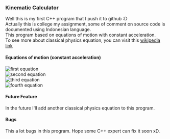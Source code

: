 ### Kinematic Calculator
Well this is my first C++ program that I push it to github :D </br>
Actually this is college my assignment, some of comment on source code is documented using Indonesian language. </br>
This program based on equations of motion with constant acceleration. </br>
To see more about classical physics equation, you can visit this [wikipedia link](https://en.wikipedia.org/wiki/List_of_equations_in_classical_mechanics) </br>
#### Equations of motion (constant acceleration)
![first equation](https://wikimedia.org/api/rest_v1/media/math/render/svg/d942d0c715a69c5ccfbaf05bb7e14649704f94ea) </br>
![second equation](https://wikimedia.org/api/rest_v1/media/math/render/svg/b629b710ca39ba919a1054f8597c936b62deec05) </br>
![third equation](https://wikimedia.org/api/rest_v1/media/math/render/svg/1626ff6d1af63e6d2416dcf690ac94bdbcab25bf) </br>
![fourth equation](https://wikimedia.org/api/rest_v1/media/math/render/svg/6dde5054efbe6f0167d4528479eb36559e264a8e) </br>
#### Future Feature
In the future I'll add another classical physics equation to this program.
#### Bugs
This a lot bugs in this program. Hope some C++ expert can fix it soon xD.
